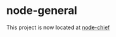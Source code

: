 node-general
============

This project is now located at [node-chief](https://github.com/jacobgroundwater/node-chief)

